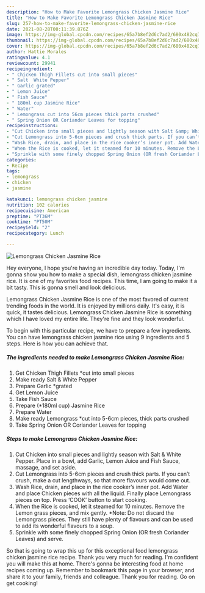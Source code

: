 ```yaml
---
description: "How to Make Favorite Lemongrass Chicken Jasmine Rice"
title: "How to Make Favorite Lemongrass Chicken Jasmine Rice"
slug: 257-how-to-make-favorite-lemongrass-chicken-jasmine-rice
date: 2021-08-28T00:11:39.876Z
image: https://img-global.cpcdn.com/recipes/65a7b8ef2d6c7ad2/680x482cq70/lemongrass-chicken-jasmine-rice-recipe-main-photo.jpg
thumbnail: https://img-global.cpcdn.com/recipes/65a7b8ef2d6c7ad2/680x482cq70/lemongrass-chicken-jasmine-rice-recipe-main-photo.jpg
cover: https://img-global.cpcdn.com/recipes/65a7b8ef2d6c7ad2/680x482cq70/lemongrass-chicken-jasmine-rice-recipe-main-photo.jpg
author: Hattie Morales
ratingvalue: 4.1
reviewcount: 29941
recipeingredient:
- " Chicken Thigh Fillets cut into small pieces"
- " Salt  White Pepper"
- " Garlic grated"
- " Lemon Juice"
- " Fish Sauce"
- " 180ml cup Jasmine Rice"
- " Water"
- " Lemongrass cut into 56cm pieces thick parts crushed"
- " Spring Onion OR Coriander Leaves for topping"
recipeinstructions:
- "Cut Chicken into small pieces and lightly season with Salt &amp; White Pepper. Place in a bowl, add Garlic, Lemon Juice and Fish Sauce, massage, and set aside."
- "Cut Lemongrass into 5-6cm pieces and crush thick parts. If you can’t crush, make a cut lengthways, so that more flavours would come out."
- "Wash Rice, drain, and place in the rice cooker’s inner pot. Add Water and place Chicken pieces with all the liquid. Finally place Lemongrass pieces on top. Press ‘COOK’ button to start cooking."
- "When the Rice is cooked, let it steamed for 10 minutes. Remove the Lemon grass pieces, and mix gently. *Note: Do not discard the Lemongrass pieces. They still have plenty of flavours and can be used to add its wonderful flavours to a soup."
- "Sprinkle with some finely chopped Spring Onion (OR fresh Coriander Leaves) and serve."
categories:
- Recipe
tags:
- lemongrass
- chicken
- jasmine

katakunci: lemongrass chicken jasmine 
nutrition: 102 calories
recipecuisine: American
preptime: "PT36M"
cooktime: "PT50M"
recipeyield: "2"
recipecategory: Lunch

---
```



![Lemongrass Chicken Jasmine Rice](https://img-global.cpcdn.com/recipes/65a7b8ef2d6c7ad2/680x482cq70/lemongrass-chicken-jasmine-rice-recipe-main-photo.jpg)

Hey everyone, I hope you're having an incredible day today. Today, I'm gonna show you how to make a special dish, lemongrass chicken jasmine rice. It is one of my favorites food recipes. This time, I am going to make it a bit tasty. This is gonna smell and look delicious.



Lemongrass Chicken Jasmine Rice is one of the most favored of current trending foods in the world. It is enjoyed by millions daily. It's easy, it is quick, it tastes delicious. Lemongrass Chicken Jasmine Rice is something which I have loved my entire life. They're fine and they look wonderful.


To begin with this particular recipe, we have to prepare a few ingredients. You can have lemongrass chicken jasmine rice using 9 ingredients and 5 steps. Here is how you can achieve that.

<!--inarticleads1-->

##### The ingredients needed to make Lemongrass Chicken Jasmine Rice:

1. Get  Chicken Thigh Fillets *cut into small pieces
1. Make ready  Salt &amp; White Pepper
1. Prepare  Garlic *grated
1. Get  Lemon Juice
1. Take  Fish Sauce
1. Prepare  (*180ml cup) Jasmine Rice
1. Prepare  Water
1. Make ready  Lemongrass *cut into 5-6cm pieces, thick parts crushed
1. Take  Spring Onion OR Coriander Leaves for topping




<!--inarticleads2-->

##### Steps to make Lemongrass Chicken Jasmine Rice:

1. Cut Chicken into small pieces and lightly season with Salt &amp; White Pepper. Place in a bowl, add Garlic, Lemon Juice and Fish Sauce, massage, and set aside.
1. Cut Lemongrass into 5-6cm pieces and crush thick parts. If you can’t crush, make a cut lengthways, so that more flavours would come out.
1. Wash Rice, drain, and place in the rice cooker’s inner pot. Add Water and place Chicken pieces with all the liquid. Finally place Lemongrass pieces on top. Press ‘COOK’ button to start cooking.
1. When the Rice is cooked, let it steamed for 10 minutes. Remove the Lemon grass pieces, and mix gently. *Note: Do not discard the Lemongrass pieces. They still have plenty of flavours and can be used to add its wonderful flavours to a soup.
1. Sprinkle with some finely chopped Spring Onion (OR fresh Coriander Leaves) and serve.




So that is going to wrap this up for this exceptional food lemongrass chicken jasmine rice recipe. Thank you very much for reading. I'm confident you will make this at home. There's gonna be interesting food at home recipes coming up. Remember to bookmark this page in your browser, and share it to your family, friends and colleague. Thank you for reading. Go on get cooking!

